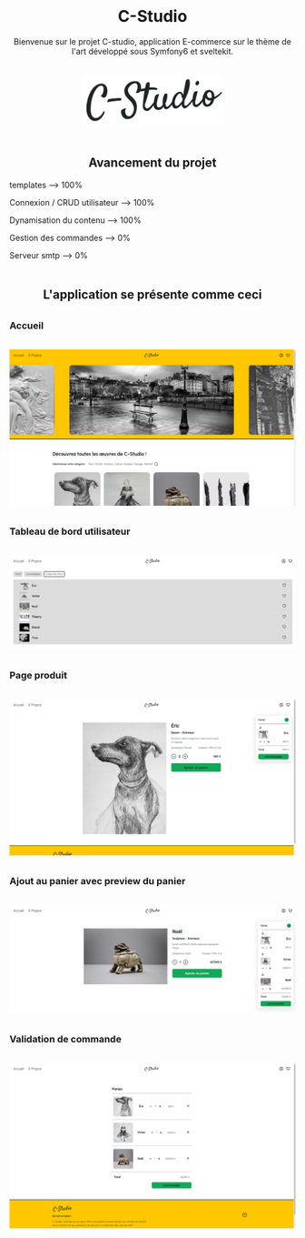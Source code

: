 <h1 align="center" style="margin-top:3rem;"> C-Studio </h1>

<p align="center"> Bienvenue sur le projet C-studio, application E-commerce sur le thème de l'art développé sous Symfony6 et sveltekit.</p>

<div align="center" style="margin-top: 2rem;"> 
    <img style="background-color:yellow; width:250px; border-radius:15px;" src="documents/docspreview/logo-cstudio.png" alt=""> 
</div>

<h2 align="center" style="margin-top:3rem;"> Avancement du projet </h2>
<p>templates --> 100% </p>
<p>Connexion / CRUD utilisateur --> 100% </p>
<p>Dynamisation du contenu --> 100% </p>
<p>Gestion des commandes --> 0% </p>
<p>Serveur smtp --> 0% </p>


<h2 align="center" style="margin-top:3rem;">L'application se présente comme ceci </h2>

<h3 style="margin-top:2rem;"> Accueil </h3>
<div align="center" style="margin-top: 2rem;"> 
    <img src="documents/docspreview/home.png" alt=""> 
</div>

<h3 style="margin-top:2rem;"> Tableau de bord utilisateur</h3>
<div align="center" style="margin-top: 2rem;"> 
    <img src="documents/docspreview/menu.png" alt=""> 
</div>

<h3 style="margin-top:2rem;"> Page produit</h3>
<div align="center" style="margin-top: 2rem;"> 
    <img src="documents/docspreview/product.png" alt=""> 
</div>

<h3 style="margin-top:2rem;"> Ajout au panier avec preview du panier</h3>
<div align="center" style="margin-top: 2rem;"> 
    <img src="documents/docspreview/addtocart.png" alt=""> 
</div>

<h3 style="margin-top:2rem;"> Validation de commande</h3>
<div align="center" style="margin-top: 2rem;"> 
    <img src="documents/docspreview/cart.png" alt="">  
</div>
